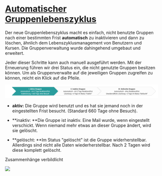 #  [Automatischer Gruppenlebenszyklus](Automatischer+Gruppenlebenszyklus.html)

Der neue Gruppenlebenszyklus macht es einfach, nicht benutzte Gruppen nach
einer bestimmten Frist **automatisch** zu inaktivieren und dann zu löschen,
ähnlich dem Lebenszyklusmanagement von Benutzern und Kursen. Die
Gruppenverwaltung wurde dahingehend umgebaut und erweitert.

Jeder dieser Schritte kann auch manuell ausgeführt werden. Mit der Erneuerung
führen wir drei Status ein, die nicht genutzte Gruppen besitzen können. Um als
Gruppenverwalte auf die jeweiligen Gruppen zugreifen zu können, reicht ein
Klick auf die Pfeile.  
  
![](assets/image2021-12-17_8-46-42.png)

  *  **aktiv:** Die Gruppe wird benutzt und es hat sie jemand noch in der eingestellten Frist besucht. (Standard 660 Tage ohne Besuch).

  *  **inaktiv:  **Die Gruppe ist inaktiv. Eine Mail wurde, wenn eingestellt verschickt. Wenn niemand mehr etwas an dieser Gruppe ändert, wird sie gelöscht.

  *  **gelöscht:  **Im Status "gelöscht" ist die Gruppe widerherstellbar. Allerdings sind nicht alle Daten wiederherstellbar. Nach 2 Tagen wird diese komplett gelöscht.

  

 Zusammenhänge verbildlicht

![](assets/Beispielkonfiguration%EF%B9%96version=2&modificationDate=1639655234000&api=v2.jpg)

